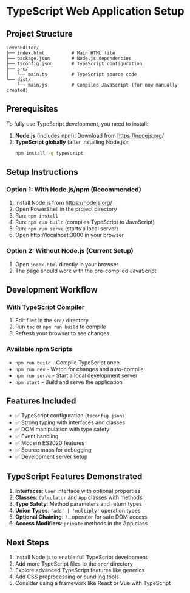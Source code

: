# TypeScript Web Application Setup

## Project Structure

```
LevenEditor/
├── index.html          # Main HTML file
├── package.json        # Node.js dependencies
├── tsconfig.json       # TypeScript configuration
├── src/
│   └── main.ts         # TypeScript source code
└── dist/
    └── main.js         # Compiled JavaScript (for now manually created)
```

## Prerequisites

To fully use TypeScript development, you need to install:

1. **Node.js** (includes npm): Download from https://nodejs.org/
2. **TypeScript globally** (after installing Node.js):
   ```bash
   npm install -g typescript
   ```

## Setup Instructions

### Option 1: With Node.js/npm (Recommended)

1. Install Node.js from https://nodejs.org/
2. Open PowerShell in the project directory
3. Run: `npm install`
4. Run: `npm run build` (compiles TypeScript to JavaScript)
5. Run: `npm run serve` (starts a local server)
6. Open http://localhost:3000 in your browser

### Option 2: Without Node.js (Current Setup)

1. Open `index.html` directly in your browser
2. The page should work with the pre-compiled JavaScript

## Development Workflow

### With TypeScript Compiler

1. Edit files in the `src/` directory
2. Run `tsc` or `npm run build` to compile
3. Refresh your browser to see changes

### Available npm Scripts

- `npm run build` - Compile TypeScript once
- `npm run dev` - Watch for changes and auto-compile
- `npm run serve` - Start a local development server
- `npm start` - Build and serve the application

## Features Included

- ✅ TypeScript configuration (`tsconfig.json`)
- ✅ Strong typing with interfaces and classes
- ✅ DOM manipulation with type safety
- ✅ Event handling
- ✅ Modern ES2020 features
- ✅ Source maps for debugging
- ✅ Development server setup

## TypeScript Features Demonstrated

1. **Interfaces**: `User` interface with optional properties
2. **Classes**: `Calculator` and `App` classes with methods
3. **Type Safety**: Method parameters and return types
4. **Union Types**: `'add' | 'multiply'` operation types
5. **Optional Chaining**: `?.` operator for safe DOM access
6. **Access Modifiers**: `private` methods in the App class

## Next Steps

1. Install Node.js to enable full TypeScript development
2. Add more TypeScript files to the `src/` directory
3. Explore advanced TypeScript features like generics
4. Add CSS preprocessing or bundling tools
5. Consider using a framework like React or Vue with TypeScript
